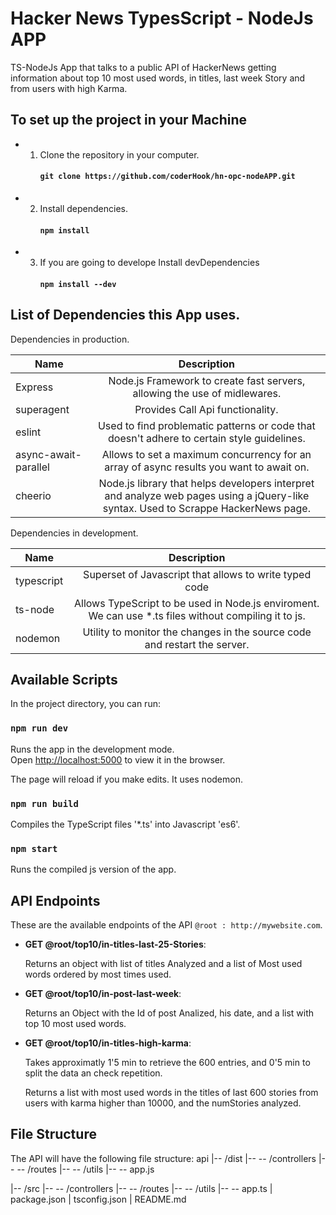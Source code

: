 # Hacker News TypesScript - NodeJs APP

 TS-NodeJs App that talks to a public API of HackerNews getting information about top 10 most used words, in titles, last week Story and from users with high Karma.

## To set up the project in your Machine

- 1. Clone the repository in your computer.
      #### `git clone https://github.com/coderHook/hn-opc-nodeAPP.git`

- 2. Install dependencies.
      #### `npm install`

- 3. If you are going to develope Install devDependencies
      #### `npm install --dev`

## List of Dependencies this App uses.
Dependencies in production.

| Name          | Description           | 
| ------------- |:---------------------:| 
| Express      | Node.js Framework to create fast servers, allowing the use of midlewares. | 
| superagent | Provides Call Api functionality.      | 
| eslint | Used to find problematic patterns or code that doesn't adhere to certain style guidelines.      | 
| async-await-parallel | Allows to set a maximum concurrency for an array of async results you want to await on.      | 
| cheerio | Node.js library that helps developers interpret and analyze web pages using a jQuery-like syntax. Used to Scrappe HackerNews page.      |   

Dependencies in development.

| Name          | Description           | 
| ------------- |:---------------------:| 
| typescript      | Superset of Javascript that allows to write typed code | 
| ts-node      | Allows TypeScript to be used in Node.js enviroment. We can use *.ts files without compiling it to js.      |   
| nodemon | Utility to monitor the changes in the source code and restart the server.      |  

## Available Scripts

In the project directory, you can run:

### `npm run dev`

Runs the app in the development mode.<br>
Open [http://localhost:5000](http://localhost:5000) to view it in the browser.

The page will reload if you make edits.
It uses nodemon.

### `npm run build`

Compiles the TypeScript files '*.ts' into Javascript 'es6'.

### `npm start`
Runs the compiled js version of the app.


## API Endpoints
These are the available endpoints of the API `@root : http://mywebsite.com`.

* **GET @root/top10/in-titles-last-25-Stories**:

    Returns an object with list of titles Analyzed and a list of Most used words ordered by most times used.

* **GET @root/top10/in-post-last-week**:

    Returns an Object with the Id of post Analized, his date, and a list with top 10 most used words.

* **GET @root/top10/in-titles-high-karma**: 

    Takes approximatly 1'5 min to retrieve the 600 entries, and 0'5 min to split the data an check repetition.

    Returns a list with most used words in the titles of last 600 stories from users with karma higher than 10000, and the numStories analyzed.

## File Structure

The API will have the following file structure:
api
|-- /dist
|-- -- /controllers
|-- -- /routes
|-- -- /utils
|-- -- app.js

|-- /src
|-- -- /controllers
|-- -- /routes
|-- -- /utils
|-- -- app.ts
| package.json
| tsconfig.json
| README.md